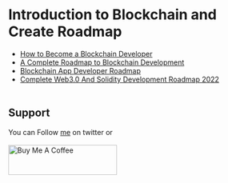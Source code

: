 # Introduction to Blockchain and Create Roadmap

  * [How to Become a Blockchain Developer](https://www.bitdegree.org/tutorials/how-to-become-a-blockchain-developer/)
  * [A Complete Roadmap to Blockchain Development](https://www.section.io/engineering-education/the-complete-roadmap-to-blockchain-development/)
  * [Blockchain App Developer Roadmap](https://dev.to/envoy_/blockchain-app-developer-roadmap-31p5)
  * [Complete Web3.0 And Solidity Development Roadmap 2022](https://vitto.cc/web3-and-solidity-smart-contracts-development-roadmap/#2-learn-the-fundamentals-of-blockchain)
</br>&nbsp;

## Support
You can Follow [me](https://twitter.com/iamfuce) on twitter or
<br><br><a href="https://www.buymeacoffee.com/iamfuche" target="_blank"><img src="https://cdn.buymeacoffee.com/buttons/v2/default-yellow.png" alt="Buy Me A Coffee" style="height: 60px !important;width: 217px !important;" ></a>
